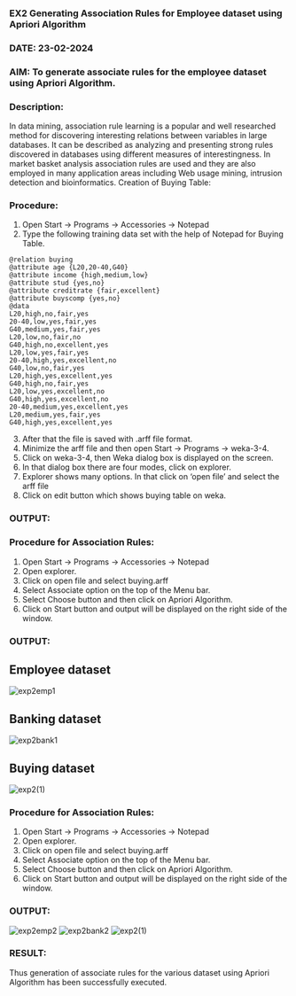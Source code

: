 ### EX2 Generating Association Rules for Employee dataset using Apriori Algorithm
### DATE: 23-02-2024
### AIM: To generate associate rules for the employee dataset using Apriori Algorithm.
### Description:
In data mining, association rule learning is a popular and well researched method for discovering interesting
relations between variables in large databases. It can be described as analyzing and presenting strong rules discovered
in databases using different measures of interestingness. In market basket analysis association rules are used and they
are also employed in many application areas including Web usage mining, intrusion detection and bioinformatics.
Creation of Buying Table:
### Procedure:
1) Open Start -> Programs -> Accessories -> Notepad
2) Type the following training data set with the help of Notepad for Buying Table.

```
@relation buying
@attribute age {L20,20-40,G40}
@attribute income {high,medium,low}
@attribute stud {yes,no}
@attribute creditrate {fair,excellent}
@attribute buyscomp {yes,no}
@data
L20,high,no,fair,yes
20-40,low,yes,fair,yes
G40,medium,yes,fair,yes
L20,low,no,fair,no
G40,high,no,excellent,yes
L20,low,yes,fair,yes
20-40,high,yes,excellent,no
G40,low,no,fair,yes
L20,high,yes,excellent,yes
G40,high,no,fair,yes
L20,low,yes,excellent,no
G40,high,yes,excellent,no
20-40,medium,yes,excellent,yes
L20,medium,yes,fair,yes
G40,high,yes,excellent,yes
```
3) After that the file is saved with .arff file format.
4) Minimize the arff file and then open Start -> Programs -> weka-3-4.
5) Click on weka-3-4, then Weka dialog box is displayed on the screen.
6) In that dialog box there are four modes, click on explorer.
7) Explorer shows many options. In that click on ‘open file’ and select the arff file
8) Click on edit button which shows buying table on weka.
### OUTPUT:


### Procedure for Association Rules:
1) Open Start -> Programs -> Accessories -> Notepad
2) Open explorer.
3) Click on open file and select buying.arff
4) Select Associate option on the top of the Menu bar.
5) Select Choose button and then click on Apriori Algorithm.
6) Click on Start button and output will be displayed on the right side of the window.

### OUTPUT:
## Employee dataset
![exp2emp1](https://github.com/varalakshmi1084/WDM_EXP2/assets/93427594/2753cfc6-cbcc-41f1-a26b-17b76c04ca09)
## Banking dataset
![exp2bank1](https://github.com/varalakshmi1084/WDM_EXP2/assets/93427594/07e96211-a387-456b-9040-aede6c41f97b)
## Buying dataset
![exp2(1)](https://github.com/Archana2003-Jkumar/WDM_EXP2/assets/93427594/61e32485-d5b9-48da-9128-9ab9cf808911)

### Procedure for Association Rules:
1) Open Start -> Programs -> Accessories -> Notepad
2) Open explorer.
3) Click on open file and select buying.arff
4) Select Associate option on the top of the Menu bar.
5) Select Choose button and then click on Apriori Algorithm.
6) Click on Start button and output will be displayed on the right side of the window.
### OUTPUT:
![exp2emp2](https://github.com/varalakshmi1084/WDM_EXP2/assets/93427594/0a634b6e-5aec-4bfc-82fa-5980291ddd00)
![exp2bank2](https://github.com/varalakshmi1084/WDM_EXP2/assets/93427594/7c01d748-ea6c-45d9-b564-e4418113b359)
![exp2(1)](https://github.com/varalakshmi1084/WDM_EXP2/assets/93427594/881f1744-ee87-4840-ba1e-7bbb948d06c6)

### RESULT: 
Thus generation of  associate rules for the various dataset using Apriori Algorithm has been successfully executed.
